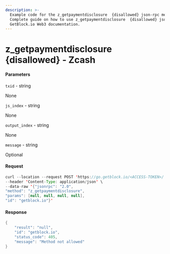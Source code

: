 ```yaml
---
description: >-
  Example code for the z_getpaymentdisclosure  {disallowed} json-rpc method.
  Сomplete guide on how to use z_getpaymentdisclosure  {disallowed} json-rpc in
  GetBlock.io Web3 documentation.
---
```


# z\_getpaymentdisclosure {disallowed} - Zcash

#### Parameters

`txid` - string

None

`js_index` - string

None

`output_index` - string

None

`message` - string

Optional

#### Request

```java
curl --location --request POST 'https://go.getblock.io/<ACCESS-TOKEN>/' \
--header 'Content-Type: application/json' \
--data-raw '{"jsonrpc": "2.0",
"method": "z_getpaymentdisclosure",
"params": [null, null, null, null],
"id": "getblock.io"}'
```

#### Response

```java
{
    "result": "null",
    "id": "getblock.io",
    "status_code": 405,
    "message": "Method not allowed"
}
```
